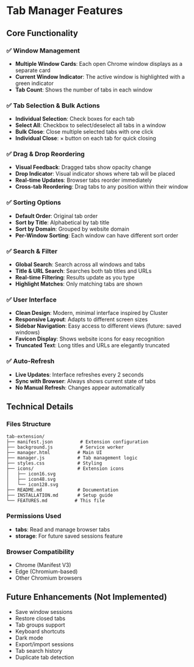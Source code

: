 # Tab Manager Features

## Core Functionality

### ✅ Window Management
- **Multiple Window Cards**: Each open Chrome window displays as a separate card
- **Current Window Indicator**: The active window is highlighted with a green indicator
- **Tab Count**: Shows the number of tabs in each window

### ✅ Tab Selection & Bulk Actions
- **Individual Selection**: Check boxes for each tab
- **Select All**: Checkbox to select/deselect all tabs in a window
- **Bulk Close**: Close multiple selected tabs with one click
- **Individual Close**: × button on each tab for quick closing

### ✅ Drag & Drop Reordering
- **Visual Feedback**: Dragged tabs show opacity change
- **Drop Indicator**: Visual indicator shows where tab will be placed
- **Real-time Updates**: Browser tabs reorder immediately
- **Cross-tab Reordering**: Drag tabs to any position within their window

### ✅ Sorting Options
- **Default Order**: Original tab order
- **Sort by Title**: Alphabetical by tab title
- **Sort by Domain**: Grouped by website domain
- **Per-Window Sorting**: Each window can have different sort order

### ✅ Search & Filter
- **Global Search**: Search across all windows and tabs
- **Title & URL Search**: Searches both tab titles and URLs
- **Real-time Filtering**: Results update as you type
- **Highlight Matches**: Only matching tabs are shown

### ✅ User Interface
- **Clean Design**: Modern, minimal interface inspired by Cluster
- **Responsive Layout**: Adapts to different screen sizes
- **Sidebar Navigation**: Easy access to different views (future: saved windows)
- **Favicon Display**: Shows website icons for easy recognition
- **Truncated Text**: Long titles and URLs are elegantly truncated

### ✅ Auto-Refresh
- **Live Updates**: Interface refreshes every 2 seconds
- **Sync with Browser**: Always shows current state of tabs
- **No Manual Refresh**: Changes appear automatically

## Technical Details

### Files Structure
```
tab-extension/
├── manifest.json          # Extension configuration
├── background.js          # Service worker
├── manager.html          # Main UI
├── manager.js            # Tab management logic
├── styles.css            # Styling
├── icons/                # Extension icons
│   ├── icon16.svg
│   ├── icon48.svg
│   └── icon128.svg
├── README.md             # Documentation
├── INSTALLATION.md       # Setup guide
└── FEATURES.md          # This file
```

### Permissions Used
- **tabs**: Read and manage browser tabs
- **storage**: For future saved sessions feature

### Browser Compatibility
- Chrome (Manifest V3)
- Edge (Chromium-based)
- Other Chromium browsers

## Future Enhancements (Not Implemented)

- Save window sessions
- Restore closed tabs
- Tab groups support
- Keyboard shortcuts
- Dark mode
- Export/import sessions
- Tab search history
- Duplicate tab detection

